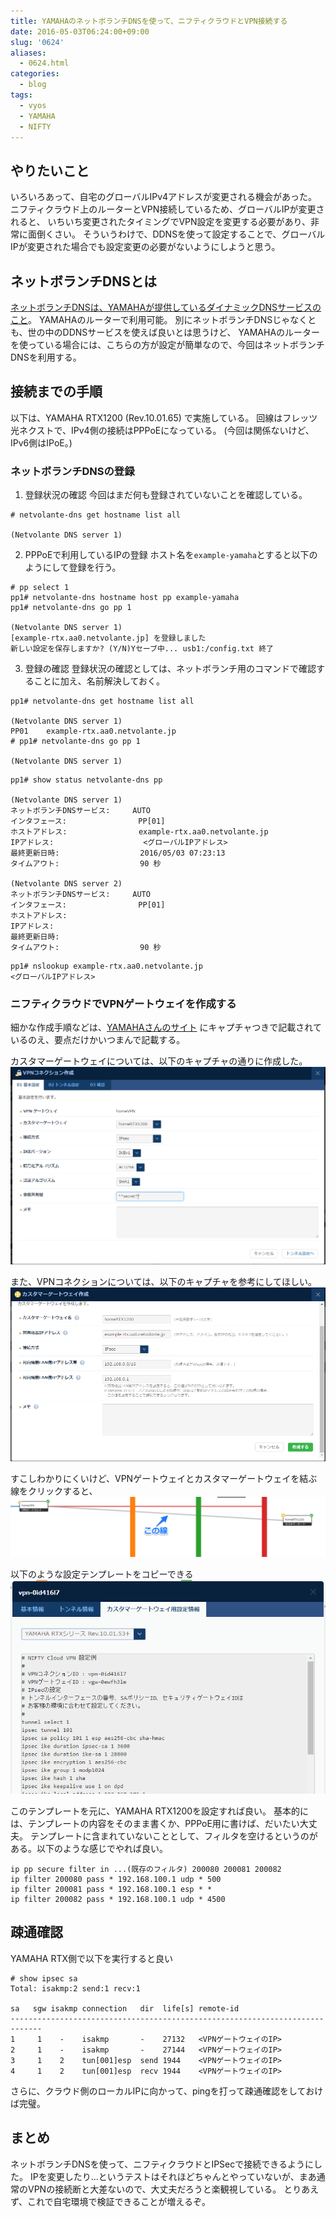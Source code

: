```yaml
---
title: YAMAHAのネットボランチDNSを使って、ニフティクラウドとVPN接続する
date: 2016-05-03T06:24:00+09:00
slug: '0624'
aliases:
  - 0624.html
categories:
  - blog
tags:
  - vyos
  - YAMAHA
  - NIFTY
---
```



## やりたいこと

いろいろあって、自宅のグローバルIPv4アドレスが変更される機会があった。
ニフティクラウド上のルーターとVPN接続しているため、グローバルIPが変更されると、
いちいち変更されたタイミングでVPN設定を変更する必要があり、非常に面倒くさい。
そういうわけで、DDNSを使って設定することで、グローバルIPが変更された場合でも設定変更の必要がないようにしようと思う。


## ネットボランチDNSとは
[ネットボランチDNSは、YAMAHAが提供しているダイナミックDNSサービスのこと](http://www.rtpro.yamaha.co.jp/RT/FAQ/NetVolanteDNS/index.html)。
YAMAHAのルーターで利用可能。
別にネットボランチDNSじゃなくとも、世の中のDDNSサービスを使えば良いとは思うけど、
YAMAHAのルーターを使っている場合には、こちらの方が設定が簡単なので、今回はネットボランチDNSを利用する。

## 接続までの手順

以下は、YAMAHA RTX1200 (Rev.10.01.65) で実施している。
回線はフレッツ光ネクストで、IPv4側の接続はPPPoEになっている。
(今回は関係ないけど、IPv6側はIPoE。)

### ネットボランチDNSの登録

1. 登録状況の確認
今回はまだ何も登録されていないことを確認している。
```
# netvolante-dns get hostname list all

(Netvolante DNS server 1)
```
2. PPPoEで利用しているIPの登録
ホスト名を`example-yamaha`とすると以下のようにして登録を行う。
```
# pp select 1
pp1# netvolante-dns hostname host pp example-yamaha
pp1# netvolante-dns go pp 1

(Netvolante DNS server 1)
[example-rtx.aa0.netvolante.jp] を登録しました
新しい設定を保存しますか? (Y/N)Yセーブ中... usb1:/config.txt 終了
```
3. 登録の確認
登録状況の確認としては、ネットボランチ用のコマンドで確認することに加え、名前解決しておく。
```
pp1# netvolante-dns get hostname list all

(Netvolante DNS server 1)
PP01    example-rtx.aa0.netvolante.jp
# pp1# netvolante-dns go pp 1

(Netvolante DNS server 1)
```
```
pp1# show status netvolante-dns pp

(Netvolante DNS server 1)
ネットボランチDNSサービス:     AUTO
インタフェース:                PP[01]
ホストアドレス:                example-rtx.aa0.netvolante.jp
IPアドレス:                    <グローバルIPアドレス>
最終更新日時:                  2016/05/03 07:23:13
タイムアウト:                  90 秒

(Netvolante DNS server 2)
ネットボランチDNSサービス:     AUTO
インタフェース:                PP[01]
ホストアドレス:
IPアドレス:
最終更新日時:
タイムアウト:                  90 秒
```
```
pp1# nslookup example-rtx.aa0.netvolante.jp
<グローバルIPアドレス>
```

### ニフティクラウドでVPNゲートウェイを作成する

細かな作成手順などは、[YAMAHAさんのサイト](http://jp.yamaha.com/products/network/solution/dns_cloud/nifty_cloud/) にキャプチャつきで記載されているのえ、要点だけかいつまんで記載する。

カスタマーゲートウェイについては、以下のキャプチャの通りに作成した。
![](/images/2016/vpn/create_vpn_connection.png)

また、VPNコネクションについては、以下のキャプチャを参考にしてほしい。
![](/images/2016/vpn/customer_gateway.png)

すこしわかりにくいけど、VPNゲートウェイとカスタマーゲートウェイを結ぶ線をクリックすると、
![](/images/2016/vpn/network_line.png)

以下のような設定テンプレートをコピーできる
![](/images/2016/vpn/template.png)

このテンプレートを元に、YAMAHA RTX1200を設定すれば良い。
基本的には、テンプレートの内容をそのまま書くか、PPPoE用に書けば、だいたい大丈夫。
テンプレートに含まれていないこととして、フィルタを空けるというのがある。以下のような感じでやれば良い。
```
ip pp secure filter in ...(既存のフィルタ) 200080 200081 200082
ip filter 200080 pass * 192.168.100.1 udp * 500
ip filter 200081 pass * 192.168.100.1 esp * *
ip filter 200082 pass * 192.168.100.1 udp * 4500
```

## 疎通確認

YAMAHA RTX側で以下を実行すると良い
```
# show ipsec sa
Total: isakmp:2 send:1 recv:1

sa   sgw isakmp connection   dir  life[s] remote-id
-----------------------------------------------------------------------------
1     1    -    isakmp       -    27132   <VPNゲートウェイのIP>
2     1    -    isakmp       -    27144   <VPNゲートウェイのIP>
3     1    2    tun[001]esp  send 1944    <VPNゲートウェイのIP>
4     1    2    tun[001]esp  recv 1944    <VPNゲートウェイのIP>
```

さらに、クラウド側のローカルIPに向かって、pingを打って疎通確認をしておけば完璧。


## まとめ

ネットボランチDNSを使って、ニフティクラウドとIPSecで接続できるようにした。
IPを変更したり...というテストはそれほどちゃんとやっていないが、まあ通常のVPNの接続断と大差ないので、大丈夫だろうと楽観視している。
とりあえず、これで自宅環境で検証できることが増えるぞ。

